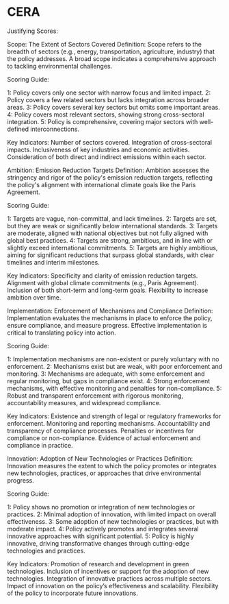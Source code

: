 # CERA


Justifying Scores:

Scope: The Extent of Sectors Covered
Definition: Scope refers to the breadth of sectors (e.g., energy, transportation, agriculture, industry) that the policy addresses. A broad scope indicates a comprehensive approach to tackling environmental challenges.

Scoring Guide:

1: Policy covers only one sector with narrow focus and limited impact.
2: Policy covers a few related sectors but lacks integration across broader areas.
3: Policy covers several key sectors but omits some important areas.
4: Policy covers most relevant sectors, showing strong cross-sectoral integration.
5: Policy is comprehensive, covering major sectors with well-defined interconnections.

Key Indicators:
Number of sectors covered.
Integration of cross-sectoral impacts.
Inclusiveness of key industries and economic activities.
Consideration of both direct and indirect emissions within each sector.


Ambition: Emission Reduction Targets
Definition: Ambition assesses the stringency and rigor of the policy's emission reduction targets, reflecting the policy's alignment with international climate goals like the Paris Agreement.

Scoring Guide:

1: Targets are vague, non-committal, and lack timelines.
2: Targets are set, but they are weak or significantly below international standards.
3: Targets are moderate, aligned with national objectives but not fully aligned with global best practices.
4: Targets are strong, ambitious, and in line with or slightly exceed international commitments.
5: Targets are highly ambitious, aiming for significant reductions that surpass global standards, with clear timelines and interim milestones.

Key Indicators:
Specificity and clarity of emission reduction targets.
Alignment with global climate commitments (e.g., Paris Agreement).
Inclusion of both short-term and long-term goals.
Flexibility to increase ambition over time.


Implementation: Enforcement of Mechanisms and Compliance
Definition: Implementation evaluates the mechanisms in place to enforce the policy, ensure compliance, and measure progress. Effective implementation is critical to translating policy into action.

Scoring Guide:

1: Implementation mechanisms are non-existent or purely voluntary with no enforcement.
2: Mechanisms exist but are weak, with poor enforcement and monitoring.
3: Mechanisms are adequate, with some enforcement and regular monitoring, but gaps in compliance exist.
4: Strong enforcement mechanisms, with effective monitoring and penalties for non-compliance.
5: Robust and transparent enforcement with rigorous monitoring, accountability measures, and widespread compliance.

Key Indicators:
Existence and strength of legal or regulatory frameworks for enforcement.
Monitoring and reporting mechanisms.
Accountability and transparency of compliance processes.
Penalties or incentives for compliance or non-compliance.
Evidence of actual enforcement and compliance in practice.


Innovation: Adoption of New Technologies or Practices
Definition: Innovation measures the extent to which the policy promotes or integrates new technologies, practices, or approaches that drive environmental progress.

Scoring Guide:

1: Policy shows no promotion or integration of new technologies or practices.
2: Minimal adoption of innovation, with limited impact on overall effectiveness.
3: Some adoption of new technologies or practices, but with moderate impact.
4: Policy actively promotes and integrates several innovative approaches with significant potential.
5: Policy is highly innovative, driving transformative changes through cutting-edge technologies and practices.

Key Indicators:
Promotion of research and development in green technologies.
Inclusion of incentives or support for the adoption of new technologies.
Integration of innovative practices across multiple sectors.
Impact of innovation on the policy’s effectiveness and scalability.
Flexibility of the policy to incorporate future innovations.
